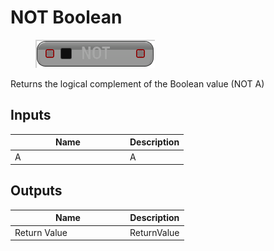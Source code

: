 # NOT Boolean

<div align="left" data-full-width="false"><figure><img src="../../../../api/Math/Boolean/NOT_Boolean.png" alt=""><figcaption></figcaption></figure></div>

Returns the logical complement of the Boolean value (NOT A)

## Inputs

<table><thead><tr><th width="170">Name</th><th>Description</th></tr></thead><tbody><tr><td>A</td><td>A</td></tr></tbody></table>

## Outputs

<table><thead><tr><th width="170">Name</th><th>Description</th></tr></thead><tbody><tr><td>Return Value</td><td>ReturnValue</td></tr></tbody></table>
